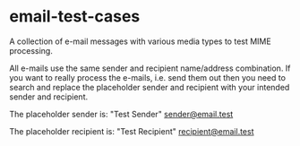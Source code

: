 # email-test-cases 
A collection of e-mail messages with various media types to
test MIME processing.

All e-mails use the same sender and recipient name/address combination. If you
want to really process the e-mails, i.e. send them out then you need to search
and replace the placeholder sender and recipient with your intended sender and
recipient.

The placeholder sender is: "Test Sender" <sender@email.test>

The placeholder recipient is: "Test Recipient" <recipient@email.test>

